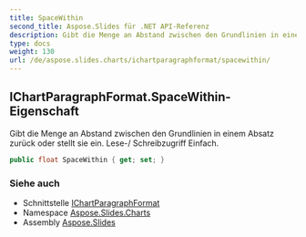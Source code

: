```yaml
---
title: SpaceWithin
second_title: Aspose.Slides für .NET API-Referenz
description: Gibt die Menge an Abstand zwischen den Grundlinien in einem Absatz zurück oder stellt sie ein. Lese-/ Schreibzugriff Einfach.
type: docs
weight: 130
url: /de/aspose.slides.charts/ichartparagraphformat/spacewithin/
---
```


## IChartParagraphFormat.SpaceWithin-Eigenschaft

Gibt die Menge an Abstand zwischen den Grundlinien in einem Absatz zurück oder stellt sie ein. Lese-/ Schreibzugriff Einfach.

```csharp
public float SpaceWithin { get; set; }
```

### Siehe auch

* Schnittstelle [IChartParagraphFormat](../../ichartparagraphformat)
* Namespace [Aspose.Slides.Charts](../../ichartparagraphformat)
* Assembly [Aspose.Slides](../../../)

<!-- DO NOT EDIT: generiert von xmldocmd für Aspose.Slides.dll -->